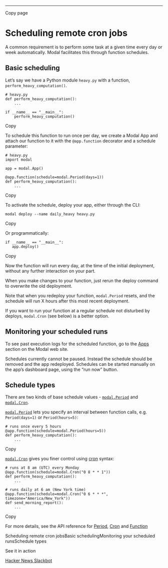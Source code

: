 * * *

Copy page

# Scheduling remote cron jobs

A common requirement is to perform some task at a given time every day or week
automatically. Modal facilitates this through function schedules.

## Basic scheduling

Let’s say we have a Python module `heavy.py` with a function,
`perform_heavy_computation()`.

    # heavy.py
    def perform_heavy_computation():
        ...

    if __name__ == "__main__":
        perform_heavy_computation()

Copy

To schedule this function to run once per day, we create a Modal App and
attach our function to it with the `@app.function` decorator and a schedule
parameter:

    # heavy.py
    import modal

    app = modal.App()

    @app.function(schedule=modal.Period(days=1))
    def perform_heavy_computation():
        ...

Copy

To activate the schedule, deploy your app, either through the CLI:

    modal deploy --name daily_heavy heavy.py

Copy

Or programmatically:

    if __name__ == "__main__":
       app.deploy()

Copy

Now the function will run every day, at the time of the initial deployment,
without any further interaction on your part.

When you make changes to your function, just rerun the deploy command to
overwrite the old deployment.

Note that when you redeploy your function, `modal.Period` resets, and the
schedule will run X hours after this most recent deployment.

If you want to run your function at a regular schedule not disturbed by
deploys, `modal.Cron` (see below) is a better option.

## Monitoring your scheduled runs

To see past execution logs for the scheduled function, go to the
[Apps](https://modal.com/apps) section on the Modal web site.

Schedules currently cannot be paused. Instead the schedule should be removed
and the app redeployed. Schedules can be started manually on the app’s
dashboard page, using the “run now” button.

## Schedule types

There are two kinds of base schedule values -
[`modal.Period`](/docs/reference/modal.Period) and
[`modal.Cron`](/docs/reference/modal.Cron).

[`modal.Period`](/docs/reference/modal.Period) lets you specify an interval
between function calls, e.g. `Period(days=1)` or `Period(hours=5)`:

    # runs once every 5 hours
    @app.function(schedule=modal.Period(hours=5))
    def perform_heavy_computation():
        ...

Copy

[`modal.Cron`](/docs/reference/modal.Cron) gives you finer control using
[cron](https://en.wikipedia.org/wiki/Cron) syntax:

    # runs at 8 am (UTC) every Monday
    @app.function(schedule=modal.Cron("0 8 * * 1"))
    def perform_heavy_computation():
        ...

    # runs daily at 6 am (New York time)
    @app.function(schedule=modal.Cron("0 6 * * *", timezone="America/New_York"))
    def send_morning_report():
        ...

Copy

For more details, see the API reference for
[Period](/docs/reference/modal.Period), [Cron](/docs/reference/modal.Cron) and
[Function](/docs/reference/modal.Function)

Scheduling remote cron jobsBasic schedulingMonitoring your scheduled
runsSchedule types

See it in action

[Hacker News Slackbot](/docs/examples/hackernews_alerts)
